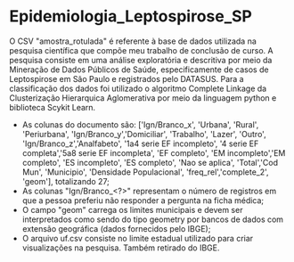# Epidemiologia_Leptospirose_SP
O CSV "amostra_rotulada" é referente à base de dados utilizada na pesquisa científica que compõe meu trabalho de conclusão de curso. A pesquisa consiste em uma análise exploratória e descritiva por meio da Mineração de Dados Públicos de Saúde, especificamente de casos de Leptospirose em São Paulo e registrados pelo DATASUS. Para a classificação dos dados foi utilizado o algoritmo Complete Linkage da Clusterização Hierarquica Aglomerativa por meio da linguagem python e biblioteca Scykit Learn.
- As colunas do documento são: 
   ['Ign/Branco_x', 'Urbana', 'Rural', 'Periurbana', 'Ign/Branco_y','Domiciliar', 'Trabalho', 'Lazer', 'Outro', 'Ign/Branco_z','Analfabeto', '1a4 serie EF incompleto', '4 serie EF completa','5a8 serie EF incompleta', 'EF completo', 'EM incompleto','EM completo', 'ES incompleto', 'ES completo', 'Nao se aplica', 'Total','Cod Mun', 'Municipio', 'Densidade Populacional', 'freq_rel','complete_2', 'geom'], totalizando 27;
- As colunas "Ign/Branco_<?>" representam o número de registros em que a pessoa preferiu não responder a pergunta na ficha médica;
- O campo "geom" carrega os limites municipais e devem ser interpretados como sendo do tipo geometry por bancos de dados com extensão geográfica (dados fornecidos pelo IBGE);
- O arquivo uf.csv consiste no limite estadual utilizado para criar visualizações na pesquisa. Também retirado do IBGE.
